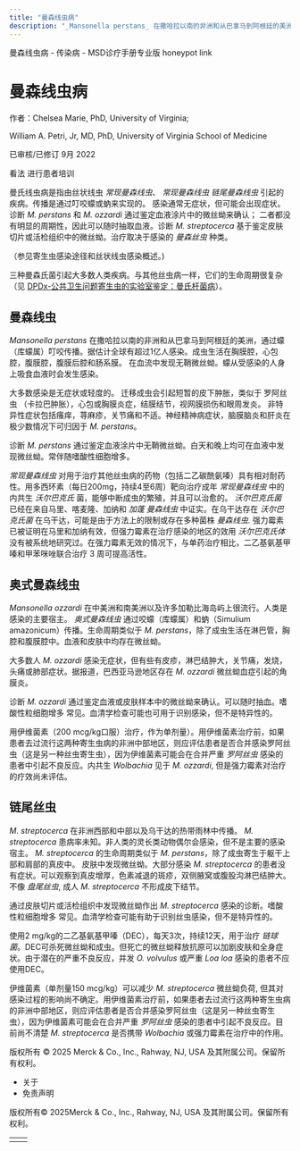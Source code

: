```yaml
---
title: "曼森线虫病"
description: "_Mansonella perstans_ 在撒哈拉以南的非洲和从巴拿马到阿根廷的美洲，通过蠓（库蠓属）叮咬传播。据估计全球有超过1亿人感染。成虫生活在胸膜腔，心包腔，腹膜腔，腹膜后腔和肠系膜。 在血流中发现无鞘微丝蚴。蠓从受感染的人身上吸食血液时会发生感染。"
---
```


﻿曼森线虫病 \- 传染病 \- MSD诊疗手册专业版 honeypot link

# 曼森线虫病

作者：Chelsea Marie, PhD, University of Virginia;

William A. Petri, Jr, MD, PhD, University of Virginia School of Medicine

已审核/已修订 9月 2022

看法 进行患者培训

曼氏线虫病是指由丝状线虫 _常现曼森线虫_、 _常现曼森线虫_ _链尾曼森线虫_ 引起的疾病。传播是通过叮咬蠓或蚋来实现的。 感染通常无症状，但可能会出现症状。 诊断 _M. perstans_ 和 _M. ozzardi_ 通过鉴定血液涂片中的微丝蚴来确认； 二者都没有明显的周期性，因此可以随时抽取血液。诊断 _M. streptocerca_ 基于鉴定皮肤切片或活检组织中的微丝蚴。治疗取决于感染的 _曼森丝虫_ 种类。

（参见寄生虫感染途径和丝状线虫感染概述。)

三种曼森氏菌引起大多数人类疾病。与其他丝虫病一样，它们的生命周期很复杂（见 [DPDx-公共卫生问题寄生虫的实验室鉴定：曼氏杆菌病](https://www.cdc.gov/dpdx/mansonellosis/index.html)）。

## 曼森线虫

_Mansonella perstans_ 在撒哈拉以南的非洲和从巴拿马到阿根廷的美洲，通过蠓（库蠓属）叮咬传播。据估计全球有超过1亿人感染。成虫生活在胸膜腔，心包腔，腹膜腔，腹膜后腔和肠系膜。 在血流中发现无鞘微丝蚴。蠓从受感染的人身上吸食血液时会发生感染。

大多数感染是无症状或轻度的。 迁移成虫会引起短暂的皮下肿胀，类似于 罗阿丝虫 （卡拉巴肿胀），心包或胸膜炎症，结膜结节，视网膜损伤和眼周发炎。 非特异性症状包括瘙痒，荨麻疹，关节痛和不适。神经精神病症状，脑膜脑炎和肝炎在极少数情况下可归因于 _M. perstans_。

诊断 _M. perstans_ 通过鉴定血液涂片中无鞘微丝蚴。白天和晚上均可在血液中发现微丝蚴。常伴随嗜酸性细胞增多。

_常现曼森线虫_ 对用于治疗其他丝虫病的药物（包括二乙碳酰氨嗪）具有相对耐药性。用多西环素（每日200mg，持续4至6周）靶向治疗成年 _常现曼森线虫_ 中的内共生 _沃尔巴克氏_ 菌，能够中断成虫的繁殖，并且可以治愈的。 _沃尔巴克氏菌_ 已经在来自马里、喀麦隆、加纳和 _加蓬 曼森线虫_ 中证实。在乌干达存在 _沃尔巴克氏菌_ 在乌干达，可能是由于方法上的限制或存在多种菌株 _曼森线虫._ 强力霉素已被证明在马里和加纳有效，但强力霉素在治疗感染的地区的效用 _沃尔巴克氏体_ 没有被系统地研究过。在强力霉素无效的情况下，与单药治疗相比，二乙基氨基甲嗪和甲苯咪唑联合治疗 3 周可提高活性。

## 奥式曼森线虫

_Mansonella ozzardi_ 在中美洲和南美洲以及许多加勒比海岛屿上很流行。人类是感染的主要宿主。 _奥式曼森线虫_ 通过咬蠓（库蠓属）和蚋（Simulium amazonicum）传播。生命周期类似于 _M. perstans_，除了成虫生活在淋巴管，胸腔和腹膜腔中。血液和皮肤中均存在微丝蚴。

大多数人 _M. ozzardi_ 感染无症状，但有些有皮疹，淋巴结肿大，关节痛，发烧，头痛或肺部症状。据报道，巴西亚马逊地区存在 _M. ozzardi_ 微丝蚴血症引起的角膜炎。

诊断 _M. ozzardi_ 通过鉴定血液或皮肤样本中的微丝蚴来确认。可以随时抽血。嗜酸性粒细胞增多 常见。血清学检查可能也可用于识别感染，但不是特异性的。

用伊维菌素（200 mcg/kg口服）治疗，作为单剂量）。用伊维菌素治疗前，如果患者去过流行这两种寄生虫病的非洲中部地区，则应评估患者是否合并感染罗阿丝虫（这是另一种丝虫寄生虫），因为伊维菌素可能会在合并严重 _罗阿丝虫_ 感染的患者中引起不良反应。内共生 _Wolbachia_ 见于 _M. ozzardi_, 但是强力霉素对治疗的疗效尚未评估。

## 链尾丝虫

_M. streptocerca_ 在非洲西部和中部以及乌干达的热带雨林中传播。 _M. streptocerca_ 患病率未知。非人类的灵长类动物偶尔会感染，但不是主要的感染宿主。 _M. streptocerca_ 的生命周期类似于 _M. perstans_，除了成虫寄生于躯干上部和肩部的真皮中。 皮肤中发现微丝蚴。大部分感染 _M. streptocerca_ 的患者没有症状。可以观察到真皮增厚，色素减退的斑疹，双侧腋窝或腹股沟淋巴结肿大。不像 _盘尾丝虫_, 成人 _M. streptocerca_ 不形成皮下结节。

通过皮肤切片或活检组织中发现微丝蚴作出 _M. streptocerca_ 感染的诊断。嗜酸性粒细胞增多 常见。血清学检查可能有助于识别丝虫感染，但不是特异性的。

使用2 mg/kg的二乙基氨基甲嗪（DEC），每天3次，持续12天，用于治疗 _链球菌_。DEC可杀死微丝蚴和成虫。但死亡的微丝蚴释放抗原可以加剧皮肤和全身症状。由于潜在的严重不良反应，并发 _O. volvulus_ 或严重 _Loa loa_ 感染的患者不应使用DEC。

伊维菌素（单剂量150 mcg/kg）可以减少 _M. streptocerca_ 微丝蚴负荷, 但其对感染过程的影响尚不确定。用伊维菌素治疗前，如果患者去过流行这两种寄生虫病的非洲中部地区，则应评估患者是否合并感染罗阿丝虫（这是另一种丝虫寄生虫），因为伊维菌素可能会在合并严重 _罗阿丝虫_ 感染的患者中引起不良反应。目前尚不清楚 _M. streptocerca_ 是否携带 _Wolbachia_ 或强力霉素在治疗中的作用。



版权所有 © 2025
Merck & Co., Inc., Rahway, NJ, USA 及其附属公司。保留所有权利。

- 关于
- 免责声明

版权所有© 2025Merck & Co., Inc., Rahway, NJ, USA 及其附属公司。保留所有权利。

|     |     |
| --- | --- |
|  |  |